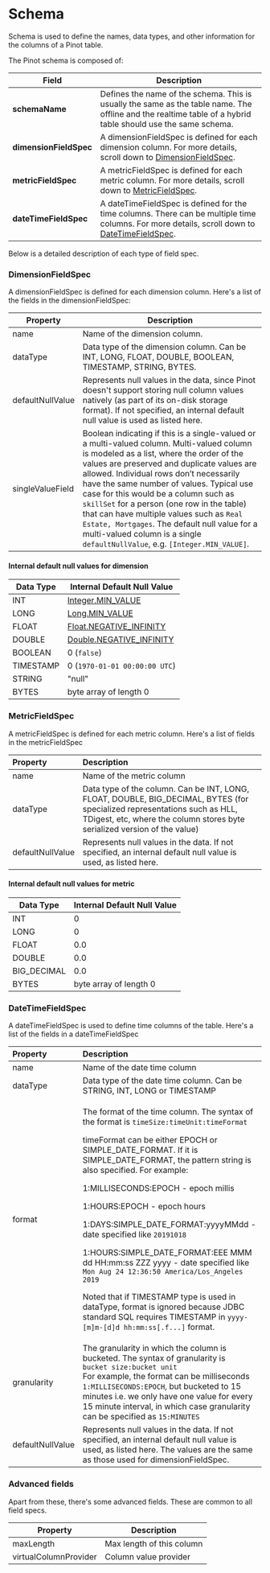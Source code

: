 # Schema

Schema is used to define the names, data types, and other information for the columns of a Pinot table. 

The Pinot schema is composed of:

| Field | Description |
| ---- | ---- |
| **schemaName** | Defines the name of the schema. This is usually the same as the table name. The offline and the realtime table of a hybrid table should use the same schema. |
| **dimensionFieldSpec** | A dimensionFieldSpec is defined for each dimension column. For more details, scroll down to [DimensionFieldSpec](schema.md#dimensionfieldspec). |
| **metricFieldSpec** | A metricFieldSpec is defined for each metric column. For more details, scroll down to [MetricFieldSpec](schema.md#metricfieldspec). |
| **dateTimeFieldSpec** | A dateTimeFieldSpec is defined for the time columns. There can be multiple time columns. For more details, scroll down to [DateTimeFieldSpec](schema.md#datetimefieldspec). |

Below is a detailed description of each type of field spec.

### DimensionFieldSpec

A dimensionFieldSpec is defined for each dimension column. Here's a list of the fields in the dimensionFieldSpec:

| Property | Description |
| ---- | ---- |
| name | Name of the dimension column. |
| dataType | Data type of the dimension column. Can be INT, LONG, FLOAT, DOUBLE, BOOLEAN, TIMESTAMP, STRING, BYTES. |
| defaultNullValue | Represents null values in the data, since Pinot doesn't support storing null column values natively \(as part of its on-disk storage format\). If not specified, an internal default null value is used as listed here. |
| singleValueField | Boolean indicating if this is a single-valued or a multi-valued column. Multi-valued column is modeled as a list, where the order of the values are preserved and duplicate values are allowed. Individual rows don’t necessarily have the same number of values. Typical use case for this would be a column such as `skillSet` for a person \(one row in the table\) that can have multiple values such as `Real Estate, Mortgages`. The default null value for a multi-valued column is a single `defaultNullValue`, e.g. `[Integer.MIN_VALUE]`. |

#### Internal default null values for dimension

| Data Type | Internal Default Null Value |
| ---- | ---- |
| INT | ​[Integer.MIN\_VALUE](https://docs.oracle.com/javase/7/docs/api/java/lang/Integer.html#MIN_VALUE)​ |
| LONG | ​[Long.MIN\_VALUE](https://docs.oracle.com/javase/7/docs/api/java/lang/Long.html#MIN_VALUE)​ |
| FLOAT | ​[Float.NEGATIVE\_INFINITY](https://docs.oracle.com/javase/7/docs/api/java/lang/Float.html#NEGATIVE_INFINITY)​ |
| DOUBLE | ​[Double.NEGATIVE\_INFINITY](https://docs.oracle.com/javase/7/docs/api/java/lang/Double.html#NEGATIVE_INFINITY)​ |
| BOOLEAN | 0 \(`false`\) |
| TIMESTAMP | 0 \(`1970-01-01 00:00:00 UTC`\) |
| STRING | "null" |
| BYTES | byte array of length 0 |

### MetricFieldSpec

A metricFieldSpec is defined for each metric column. Here's a list of fields in the metricFieldSpec

| Property | Description |
| :--- | :--- |
| name | Name of the metric column |
| dataType | Data type of the column. Can be INT, LONG, FLOAT, DOUBLE, BIG_DECIMAL, BYTES \(for specialized representations such as HLL, TDigest, etc, where the column stores byte serialized version of the value\) |
| defaultNullValue | Represents null values in the data. If not specified, an internal default null value is used, as listed here. |

#### Internal default null values for metric

| Data Type | Internal Default Null Value |
| ---- | ---- |
| INT | 0 |
| LONG | 0 |
| FLOAT | 0.0 |
| DOUBLE | 0.0 |
| BIG_DECIMAL | 0.0 |
| BYTES | byte array of length 0 |

### DateTimeFieldSpec

A dateTimeFieldSpec is used to define time columns of the table. Here's a list of the fields in a dateTimeFieldSpec

<table>
  <thead>
    <tr>
      <th style="text-align:left">Property</th>
      <th style="text-align:left">Description</th>
    </tr>
  </thead>
  <tbody>
    <tr>
      <td style="text-align:left">name</td>
      <td style="text-align:left">Name of the date time column</td>
    </tr>
    <tr>
      <td style="text-align:left">dataType</td>
      <td style="text-align:left">Data type of the date time column. Can be STRING, INT, LONG or TIMESTAMP</td>
    </tr>
    <tr>
      <td style="text-align:left">format</td>
      <td style="text-align:left">
        <p>The format of the time column. The syntax of the format is <code>timeSize:timeUnit:timeFormat</code> 
        </p>
        <p>timeFormat can be either EPOCH or SIMPLE_DATE_FORMAT. If it is SIMPLE_DATE_FORMAT,
          the pattern string is also specified. For example:</p>
        <p>1:MILLISECONDS:EPOCH - epoch millis</p>
        <p>1:HOURS:EPOCH - epoch hours</p>
        <p>1:DAYS:SIMPLE_DATE_FORMAT:yyyyMMdd - date specified like <code>20191018</code>
        </p>
        <p>1:HOURS:SIMPLE_DATE_FORMAT:EEE MMM dd HH:mm:ss ZZZ yyyy - date specified
          like <code>Mon Aug 24 12:36:50 America/Los_Angeles 2019</code>
        </p>
        <p>Noted that if TIMESTAMP type is used in dataType, format is ignored because JDBC standard SQL requires TIMESTAMP in <code>yyyy-[m]m-[d]d hh:mm:ss[.f...]</code> format.
        </p>
      </td>
    </tr>
    <tr>
      <td style="text-align:left">granularity</td>
      <td style="text-align:left">The granularity in which the column is bucketed. The syntax of granularity
        is
        <br /><code>bucket size:bucket unit</code>
        <br />For example, the format can be milliseconds <code>1:MILLISECONDS:EPOCH</code>,
        but bucketed to 15 minutes i.e. we only have one value for every 15 minute
        interval, in which case granularity can be specified as <code>15:MINUTES</code>
      </td>
    </tr>
    <tr>
      <td style="text-align:left">defaultNullValue</td>
      <td style="text-align:left">Represents null values in the data. If not specified, an internal default
        null value is used, as listed here. The values are the same as those used
        for dimensionFieldSpec.</td>
    </tr>
  </tbody>
</table>

### Advanced fields

Apart from these, there's some advanced fields. These are common to all field specs. 

| Property | Description |
| ---- | ---- |
| maxLength | Max length of this column |
| virtualColumnProvider | Column value provider |



